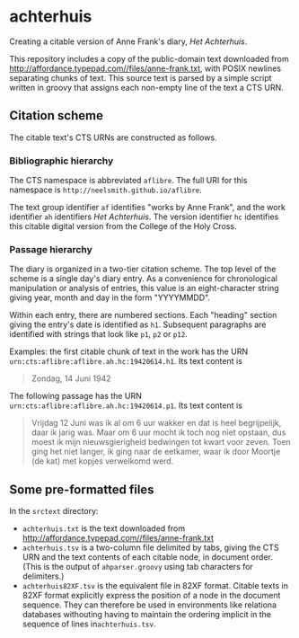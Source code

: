 # achterhuis

Creating a citable version of Anne Frank's diary, *Het Achterhuis*.

This repository includes a copy of the public-domain text downloaded from <http://affordance.typepad.com//files/anne-frank.txt>, with POSIX newlines separating chunks of text.  This source text is parsed by a simple script written in groovy that assigns each non-empty line of the text a CTS URN.

## Citation scheme

The citable text's CTS URNs are constructed as follows.

### Bibliographic hierarchy

The CTS namespace is abbreviated `aflibre`.  The full URI for this namespace is `http://neelsmith.github.io/aflibre`.

The text group identifier `af` identifies "works by Anne Frank", and the work identifier `ah` identifiers *Het Achterhuis*.  The version identifier `hc` identifies this citable digital version from the College of the Holy Cross.

### Passage hierarchy

The diary is organized in a two-tier citation scheme.  The top level of the scheme is a single day's diary entry.  As a convenience for chronological manipulation or analysis of entries, this value is an eight-character string giving year, month and day in the form "YYYYMMDD".

Within each entry, there are numbered sections.  Each "heading" section giving the entry's date is identified as `h1`.  Subsequent paragraphs are identified with strings that look like `p1`, `p2` or `p12`.

Examples: the first citable chunk of text in the work has the URN `urn:cts:aflibre:aflibre.ah.hc:19420614.h1`.  Its text content is

>Zondag, 14 Juni 1942

The following passage has the URN `urn:cts:aflibre:aflibre.ah.hc:19420614.p1`.  Its text content is

>Vrijdag 12 Juni was ik al om 6 uur wakker en dat is heel begrijpelijk, daar ik jarig was. Maar om 6 uur mocht ik toch nog niet opstaan, dus moest ik mijn nieuwsgierigheid bedwingen tot kwart voor zeven. Toen ging het niet langer, ik ging naar de eetkamer, waar ik door Moortje (de kat) met kopjes verwelkomd werd.


## Some pre-formatted files

In the `srctext` directory:


- `achterhuis.txt` is the text downloaded from <http://affordance.typepad.com//files/anne-frank.txt>
- `achterhuis.tsv` is a two-column file delimited by tabs, giving the CTS URN and the text contents of each citable node, in document order.  (This is the output of `ahparser.groovy` using tab characters for delimiters.)
- `achterhuis82XF.tsv` is the equivalent file in 82XF format.  Citable texts in 82XF format explicitly express the position of a node in the document sequence.  They can therefore be used in environments like relationa databases withouting having to maintain the ordering implicit in the sequence of lines in`achterhuis.tsv`.
